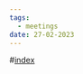 ```yaml
---
tags:
  - meetings
date: 27-02-2023
---
```

#[index](notes/general-circle/old-gc-meetings/index.md) 
